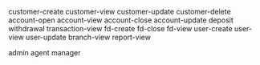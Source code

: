 customer-create
customer-view
customer-update
customer-delete
account-open
account-view
account-close
account-update
deposit
withdrawal
transaction-view
fd-create
fd-close
fd-view
user-create
user-view
user-update
branch-view
report-view

admin
agent
manager
